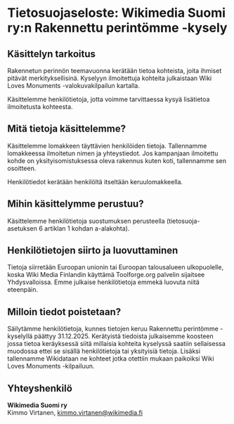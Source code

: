 # Tietosuojaseloste: Wikimedia Suomi ry:n Rakennettu perintömme -kysely

## Käsittelyn tarkoitus

Rakennetun perinnön teemavuonna kerätään tietoa kohteista, joita ihmiset pitävät merkityksellisinä. Kyselyyn ilmoitettuja kohteita julkaistaan Wiki Loves Monuments -valokuvakilpailun kartalla.

Käsittelemme henkilötietoja, jotta voimme tarvittaessa kysyä lisätietoa ilmoitetusta kohteesta.

## Mitä tietoja käsittelemme?

Käsittelemme lomakkeen täyttävien henkilöiden tietoja. Tallennamme lomakkeessa ilmoitetun nimen ja yhteystiedot. Jos kampanjaan ilmoitettu kohde on yksityisomistuksessa oleva rakennus kuten koti, tallennamme sen osoitteen.

Henkilötiedot kerätään henkilöltä itseltään keruulomakkeella.

## Mihin käsittelymme perustuu?

Käsittelemme henkilötietoja suostumuksen perusteella (tietosuoja-asetuksen 6 artiklan 1 kohdan a-alakohta).

## Henkilötietojen siirto ja luovuttaminen

Tietoja siirretään Euroopan unionin tai Euroopan talousalueen ulkopuolelle, koska Wiki Media Finlandin käyttämä Toolforge.org palvelin sijaitsee Yhdysvalloissa. 
Emme julkaise henkilötietoja emmekä luovuta niitä eteenpäin.

## Milloin tiedot poistetaan?

Säilytämme henkilötietoja, kunnes tietojen keruu Rakennettu perintömme -kyselyllä päättyy 31.12.2025. Kerätyistä tiedoista julkaisemme koosteen jossa tietoa keräyksessä
siitä millaisia kohteita kyselyssä saatiin sellaisessa muodossa ettei se sisällä henkilötietoja tai yksityisiä tietoja. Lisäksi tallennamme Wikidataan ne kohteet 
jotka otettiin mukaan paikoiksi Wiki Loves Monuments -kilpailuun.

## Yhteyshenkilö

**Wikimedia Suomi ry**  
Kimmo Virtanen, kimmo.virtanen@wikimedia.fi
